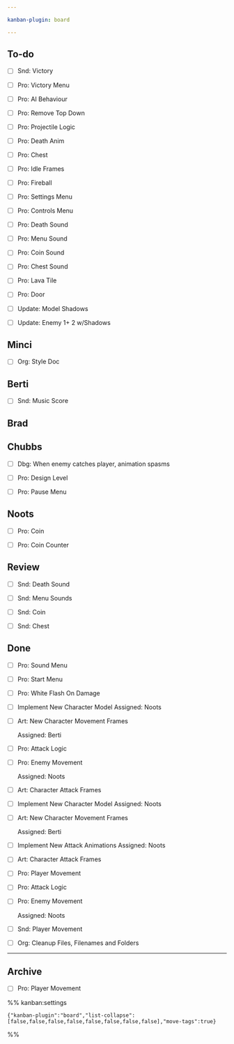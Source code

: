 ```yaml
---

kanban-plugin: board

---
```


## To-do

- [ ] Snd: Victory
- [ ] Pro: Victory Menu
- [ ] Pro: AI Behaviour
- [ ] Pro: Remove Top Down
- [ ] Pro: Projectile Logic
- [ ] Pro: Death Anim
- [ ] Pro: Chest
- [ ] Pro: Idle Frames
- [ ] Pro: Fireball
- [ ] Pro: Settings Menu
- [ ] Pro: Controls Menu
- [ ] Pro: Death Sound
- [ ] Pro: Menu Sound
- [ ] Pro: Coin Sound
- [ ] Pro: Chest Sound
- [ ] Pro: Lava Tile
- [ ] Pro: Door
- [ ] Update: Model Shadows
- [ ] Update: Enemy 1+ 2 w/Shadows


## Minci

- [ ] Org: Style Doc


## Berti

- [ ] Snd: Music Score


## Brad



## Chubbs

- [ ] Dbg: When enemy catches player, animation spasms
- [ ] Pro: Design Level
- [ ] Pro: Pause Menu


## Noots

- [ ] Pro: Coin
- [ ] Pro: Coin Counter


## Review

- [ ] Snd: Death Sound
- [ ] Snd: Menu Sounds
- [ ] Snd: Coin
- [ ] Snd: Chest


## Done

- [ ] Pro: Sound Menu
- [ ] Pro:  Start Menu
- [ ] Pro: White Flash On Damage
- [ ] Implement New Character Model
	Assigned: Noots
- [ ] Art: New Character Movement Frames
	
	Assigned: Berti
- [ ] Pro: Attack Logic
- [ ] Pro: Enemy Movement
	
	Assigned: Noots
- [ ] Art: Character Attack Frames
- [ ] Implement New Character Model
	Assigned: Noots
- [ ] Art: New Character Movement Frames
	
	Assigned: Berti
- [ ] Implement New Attack Animations
	Assigned: Noots
- [ ] Art: Character Attack Frames
- [ ] Pro: Player Movement
- [ ] Pro: Attack Logic
- [ ] Pro: Enemy Movement
	
	Assigned: Noots
- [ ] Snd: Player Movement
- [ ] Org: Cleanup Files, Filenames and Folders


***

## Archive

- [ ] Pro: Player Movement

%% kanban:settings
```
{"kanban-plugin":"board","list-collapse":[false,false,false,false,false,false,false,false],"move-tags":true}
```
%%